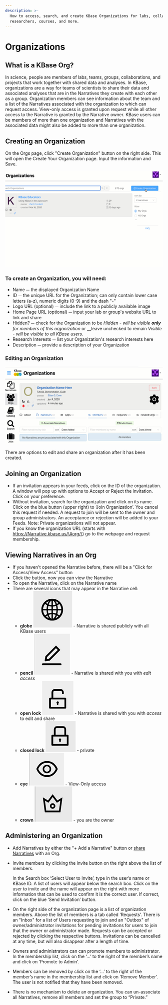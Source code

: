 ```yaml
---
description: >-
  How to access, search, and create KBase Organizations for labs, collaborating
  researchers, courses, and more.
---
```


# Organizations

## What is a KBase Org? 

In science, people are members of labs, teams, groups, collaborations, and projects that work together with shared data and analyses. In KBase, organizations are a way for teams of scientists to share their data and associated analyses that are in the Narratives they create with each other as a group. Organization members can see information about the team and a list of the Narratives associated with the organization to which can request access. View-only access is granted upon request while all other access to the Narrative is granted by the Narrative owner. KBase users can be members of more than one organization and Narratives with the associated data might also be added to more than one organization. 

## Creating an Organization

On the Orgs page, click "Create Organization" button on the right side. This will open the Create Your Organization page. Input the information and Save. 

![](../../.gitbook/assets/createanorg.gif)

### To create an Organization, you will need: 

* Name ⏤ the displayed Organization Name
* ID ⏤ the unique URL for the Organization; can only contain lower case letters \(a-z\), numeric digits \(0-9\) and the dash "-"
* Logo URL \(optional\) ⏤ include the link to a publicly available image 
* Home Page URL \(optional\) ⏤ input your lab or group's website URL to link and share
* Hidden? ⏤ check for the Organization to be _Hidden - will be visible **only** for members of this organization_ or __leave unchecked to remain _Visible - will be visible to all KBase users_.
* Research Interests ⏤ list your Organization's research interests here
* Description ⏤ provide a description of your Organization

### Editing an Organization

![](../../.gitbook/assets/editanorg_updated.gif)

There are options to edit and share an organization after it has been created. 

## Joining an Organization

* If an invitation appears in your feeds, click on the ID of the organization. A window will pop up with options to Accept or Reject the invitation. Click on your preference.
* Without invitation, search for the organization and click on its name. Click on the blue button \(upper right\) to ‘Join Organization’. You cancel this request if needed. A request to join will be sent to the owner and group administrators. An acceptance or rejection will be added to your Feeds. Note: Private organizations will not appear. 
* If you know the organization URL \(starts with https://Narrative.kbase.us/\#org/\) go to the webpage and request membership.

## Viewing Narratives in an Org

* If you haven't opened the Narrative before, there will be a "Click for Access/View Access" button
* Click the button, now you can view the Narrative 
* To open the Narrative, click on the Narrative name
* There are several icons that may appear in the Narrative cell:
  * **globe**  ![](../../.gitbook/assets/public.png) - Narrative is shared publicly with all KBase users
  * **pencil** ![](../../.gitbook/assets/editacces.png) - Narrative is shared with you with _edit access_
  * **open lock** ![](../../.gitbook/assets/openlock.png) - Narrative is shared with you with _access_ to edit and share
  * **closed lock** ![](../../.gitbook/assets/closedlock.png) - private
  * **eye** ![](../../.gitbook/assets/viewonly.png) - View-Only access
  * **crown** ![](../../.gitbook/assets/owner.png) - you are the owner

## Administering an Organization

* Add Narratives by either the "+ Add a Narrative" button or [share Narratives](share.md#users-tab) with an Org. 
* Invite members by clicking the invite button on the right above the list of members.

  In the Search box ‘Select User to Invite’, type in the user’s name or KBase ID. A list of users will appear below the search box. Click on the user to invite and the name will appear on the right with more information that can be used to confirm it is the correct user. If correct, click on the blue ‘Send Invitation’ button. 

* On the right side of the organization page is a list of organization members. Above the list of members is a tab called ‘Requests’. There is an "Inbox" for a list of Users requesting to join and an "Outbox" of owner/administrator invitations for pending invitations for users to join that the owner or administrator made. Requests can be accepted or rejected by clicking the respective buttons. Invitations can be cancelled at any time, but will also disappear after a length of time. 
* Owners and administrators can can promote members to administrator. In the membership list, click on the ‘...’ to the right of the member’s name and click on ‘Promote to Admin’.
* Members can be removed by click on the ‘...’ to the right of the member’s name in the membership list and click on ‘Remove Member’. The user is not notified that they have been removed.
*  There is no mechanism to delete an organization. You can un-associate all Narratives, remove all members and set the group to “Private.”   





